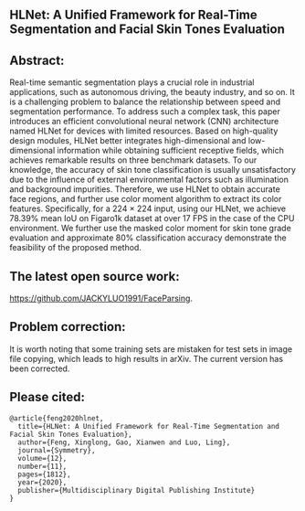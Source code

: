 ## HLNet: A Unified Framework for Real-Time Segmentation and Facial Skin Tones Evaluation

## Abstract:
Real-time semantic segmentation plays a crucial role in industrial applications, such as
autonomous driving, the beauty industry, and so on. It is a challenging problem to balance the
relationship between speed and segmentation performance. To address such a complex task, this
paper introduces an efficient convolutional neural network (CNN) architecture named HLNet for
devices with limited resources. Based on high-quality design modules, HLNet better integrates
high-dimensional and low-dimensional information while obtaining sufficient receptive fields, which
achieves remarkable results on three benchmark datasets. To our knowledge, the accuracy of skin
tone classification is usually unsatisfactory due to the influence of external environmental factors such
as illumination and background impurities. Therefore, we use HLNet to obtain accurate face regions,
and further use color moment algorithm to extract its color features. Specifically, for a 224 × 224
input, using our HLNet, we achieve 78.39% mean IoU on Figaro1k dataset at over 17 FPS in the case
of the CPU environment. We further use the masked color moment for skin tone grade evaluation
and approximate 80% classification accuracy demonstrate the feasibility of the proposed method.  

## The latest open source work:
https://github.com/JACKYLUO1991/FaceParsing.

## Problem correction:
It is worth noting that some training sets are mistaken for test sets in image file copying, which 
leads to high results in arXiv. The current version has been corrected.

## Please cited:
```
@article{feng2020hlnet,
  title={HLNet: A Unified Framework for Real-Time Segmentation and Facial Skin Tones Evaluation},
  author={Feng, Xinglong, Gao, Xianwen and Luo, Ling},
  journal={Symmetry},
  volume={12},
  number={11},
  pages={1812},
  year={2020},
  publisher={Multidisciplinary Digital Publishing Institute}
}
```


